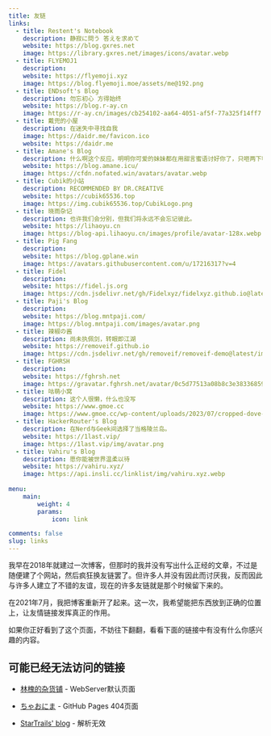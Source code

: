 ```yaml
---
title: 友链
links:
  - title: Restent's Notebook
    description: 静寂に問う 答えを求めて
    website: https://blog.gxres.net
    image: https://library.gxres.net/images/icons/avatar.webp
  - title: FLYEMOJ1
    description: 
    website: https://flyemoji.xyz
    image: https://blog.flyemoji.moe/assets/me@192.png
  - title: ENDsoft's Blog
    description: 勿忘初心 方得始终
    website: https://blog.r-ay.cn
    image: https://r-ay.cn/images/cb254102-aa64-4051-af5f-77a325f14ff7.png
  - title: 戴兜的小屋
    description: 在迷失中寻找自我
    image: https://daidr.me/favicon.ico
    website: https://daidr.me
  - title: Amane's Blog
    description: 什么啊这个反应。明明你可爱的妹妹都在用甜言蜜语讨好你了，只咂两下嘴算怎么回事啊？
    website: https://blog.amane.icu/
    image: https://cfdn.nofated.win/avatars/avatar.webp
  - title: Cubik的小站
    description: RECOMMENDED BY DR.CREATIVE
    website: https://cubik65536.top
    image: https://img.cubik65536.top/CubikLogo.png
  - title: 晓雨杂记
    description: 也许我们会分别，但我们将永远不会忘记彼此。
    website: https://lihaoyu.cn
    image: https://blog-api.lihaoyu.cn/images/profile/avatar-128x.webp
  - title: Pig Fang
    description: 
    website: https://blog.gplane.win
    image: https://avatars.githubusercontent.com/u/17216317?v=4
  - title: Fidel
    description: 
    website: https://fidel.js.org
    image: https://cdn.jsdelivr.net/gh/Fidelxyz/fidelxyz.github.io@latest/images/avatar.webp
  - title: Paji's Blog
    description: 
    website: https://blog.mntpaji.com/
    image: https://blog.mntpaji.com/images/avatar.png
  - title: 辣椒の酱
    description: 尚未执佩剑，转眼即江湖
    website: https://removeif.github.io
    image: https://cdn.jsdelivr.net/gh/removeif/removeif-demo@latest/img/avatar.png
  - title: FGHRSH
    description: 
    website: https://fghrsh.net
    image: https://gravatar.fghrsh.net/avatar/0c5d77513a08b8c3e38336859b53b027?s=800&d=mm&r=G
  - title: 咕萌小窝
    description: 这个人很懒，什么也没写
    website: https://www.gmoe.cc
    image: https://www.gmoe.cc/wp-content/uploads/2023/07/cropped-dove-32x32.png
  - title: HackerRouter's Blog
    description: 在Nerd与Geek间选择了当格陵兰岛。
    website: https://1last.vip/
    image: https://1last.vip/img/avatar.png
  - title: Vahiru's Blog
    description: 愿你能被世界温柔以待
    website: https://vahiru.xyz/
    image: https://api.insli.cc/linklist/img/vahiru.xyz.webp
  
menu:
    main: 
        weight: 4
        params:
            icon: link

comments: false
slug: links
---
```


我早在2018年就建过一次博客，但那时的我并没有写出什么正经的文章，不过是随便建了个网站，然后疯狂换友链罢了。但许多人并没有因此而讨厌我，反而因此与许多人建立了不错的友谊，现在的许多友链就是那个时候留下来的。

在2021年7月，我把博客重新开了起来。这一次，我希望能把东西放到正确的位置上，让友情链接发挥真正的作用。

如果你正好看到了这个页面，不妨往下翻翻，看看下面的链接中有没有什么你感兴趣的内容。

## 可能已经无法访问的链接

- [林槐的杂货铺](https://stapxs.cn) - WebServer默认页面

- [ちゃおにま](https://lemonmiaow.xyz) - GitHub Pages 404页面

- [StarTrails' blog](https://startrails.top) - 解析无效